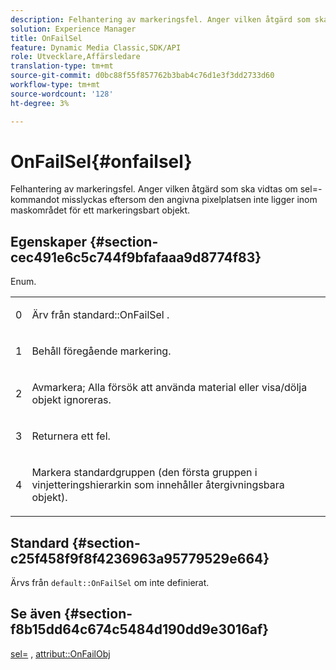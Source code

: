 ```yaml
---
description: Felhantering av markeringsfel. Anger vilken åtgärd som ska vidtas om sel=-kommandot misslyckas eftersom den angivna pixelplatsen inte ligger inom maskområdet för ett markeringsbart objekt.
solution: Experience Manager
title: OnFailSel
feature: Dynamic Media Classic,SDK/API
role: Utvecklare,Affärsledare
translation-type: tm+mt
source-git-commit: d0bc88f55f857762b3bab4c76d1e3f3dd2733d60
workflow-type: tm+mt
source-wordcount: '128'
ht-degree: 3%

---
```



# OnFailSel{#onfailsel}

Felhantering av markeringsfel. Anger vilken åtgärd som ska vidtas om sel=-kommandot misslyckas eftersom den angivna pixelplatsen inte ligger inom maskområdet för ett markeringsbart objekt.

## Egenskaper {#section-cec491e6c5c744f9bfafaaa9d8774f83}

Enum.

<table id="simpletable_1CFD2BC6F9BC4D2AB372EAF115B7F2FC"> 
 <tr class="strow"> 
  <td class="stentry"> <p>0 </p> </td> 
  <td class="stentry"> <p>Ärv från <span class="codeph"> standard::OnFailSel </span>. </p> </td> 
 </tr> 
 <tr class="strow"> 
  <td class="stentry"> <p>1 </p> </td> 
  <td class="stentry"> <p>Behåll föregående markering. </p> </td> 
 </tr> 
 <tr class="strow"> 
  <td class="stentry"> <p>2 </p> </td> 
  <td class="stentry"> <p>Avmarkera; Alla försök att använda material eller visa/dölja objekt ignoreras. </p> </td> 
 </tr> 
 <tr class="strow"> 
  <td class="stentry"> <p>3 </p> </td> 
  <td class="stentry"> <p>Returnera ett fel. </p> </td> 
 </tr> 
 <tr class="strow"> 
  <td class="stentry"> <p>4 </p> </td> 
  <td class="stentry"> <p>Markera standardgruppen (den första gruppen i vinjetteringshierarkin som innehåller återgivningsbara objekt). </p> </td> 
 </tr> 
</table>

## Standard {#section-c25f458f9f8f4236963a95779529e664}

Ärvs från `default::OnFailSel` om inte definierat.

## Se även {#section-f8b15dd64c674c5484d190dd9e3016af}

[sel=](../../../../../ir-api/http-protocol/image-rendering-api-ref/c-ir-http-protocol-ref/c-ir-http-protocol-command-reference/r-ir-sel.md#reference-01322c58d414481385c29fcdd27a090b) ,  [attribut::OnFailObj](../../../../../ir-api/material-cat/image-rendering-api-ref/c-ir-material-catalog/c-ir-attributes-reference/r-ir-onfailobj.md#reference-4c6ba90418e84da5831f8573bbbf2c8d)
